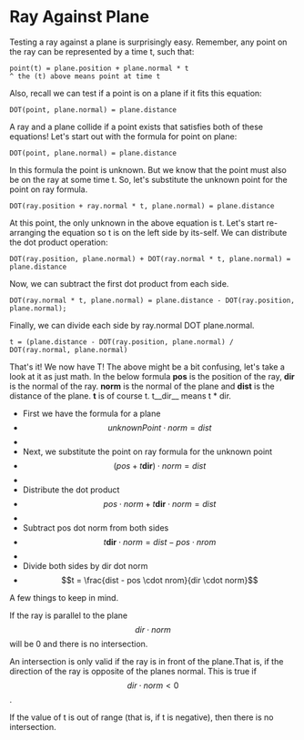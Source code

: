 # Ray Against Plane

Testing a ray against a plane is surprisingly easy. Remember, any point on the ray can be represented by a time t, such that:

```
point(t) = plane.position + plane.normal * t
^ the (t) above means point at time t
```

Also, recall we can test if a point is on a plane if it fits this equation:

```
DOT(point, plane.normal) = plane.distance
```

A ray and a plane collide if a point exists that satisfies both of these equations! Let's start out with the formula for point on plane:

```
DOT(point, plane.normal) = plane.distance
```

In this formula the point is unknown. But we know that the point must also be on the ray at some time t. So, let's substitute the unknown point for the point on ray formula.

```
DOT(ray.position + ray.normal * t, plane.normal) = plane.distance
```

At this point, the only unknown in the above equation is t. Let's start re-arranging the equation so t is on the left side by its-self. We can distribute the dot product operation:

```
DOT(ray.position, plane.normal) + DOT(ray.normal * t, plane.normal) = plane.distance
```

Now, we can subtract the first dot product from each side.

```
DOT(ray.normal * t, plane.normal) = plane.distance - DOT(ray.position, plane.normal);
```

Finally, we can divide each side by ray.normal DOT plane.normal.

```
t = (plane.distance - DOT(ray.position, plane.normal) / DOT(ray.normal, plane.normal)
```

That's it! We now have T! The above might be a bit confusing, let's take a look at it as just math. In the below formula __pos__ is the position of the ray, __dir__ is the normal of the ray. __norm__ is the normal of the plane and __dist__ is the distance of the plane. __t__ is of course t. t__dir__ means t * dir.

* First we have the formula for a plane
* $$unknownPoint \cdot norm = dist$$
*   
* Next, we substitute the point on ray formula for the unknown point
* $$(pos + t\mathbf d\mathbf i \mathbf r) \cdot norm = dist$$
*   
* Distribute the dot product
* $$pos \cdot norm + t\mathbf d\mathbf i\mathbf r \cdot norm = dist$$
*  
* Subtract pos dot norm from both sides
* $$t\mathbf d\mathbf i\mathbf r \cdot norm = dist - pos \cdot nrom$$
* 
* Divide both sides by dir dot norm
* $$t = \frac{dist - pos \cdot nrom}{dir \cdot norm}$$

A few things to keep in mind.

If the ray is parallel to the plane $$dir \cdot norm$$ will be 0 and there is no intersection.

An intersection is only valid if the ray is in front of the plane.That is, if the direction of the ray is opposite of the planes normal. This is true if $$dir \cdot norm < 0$$.

If the value of t is out of range (that is, if t is negative), then there is no intersection.